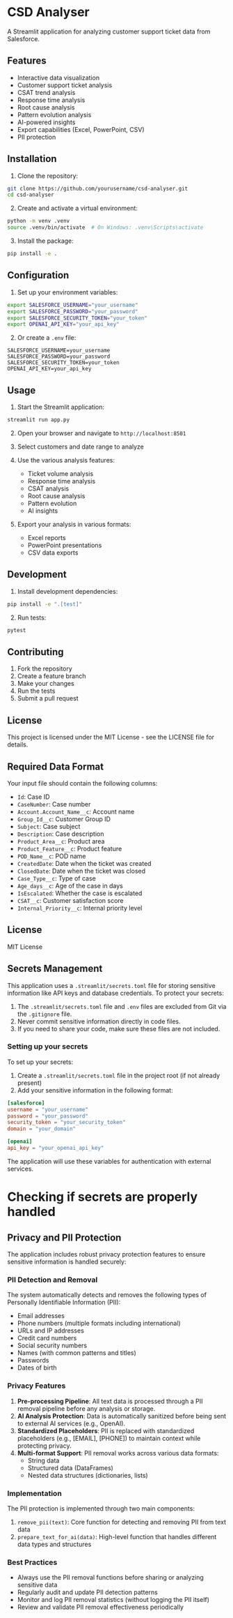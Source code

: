 # CSD Analyser

A Streamlit application for analyzing customer support ticket data from Salesforce.

## Features

- Interactive data visualization
- Customer support ticket analysis
- CSAT trend analysis
- Response time analysis
- Root cause analysis
- Pattern evolution analysis
- AI-powered insights
- Export capabilities (Excel, PowerPoint, CSV)
- PII protection

## Installation

1. Clone the repository:
```bash
git clone https://github.com/yourusername/csd-analyser.git
cd csd-analyser
```

2. Create and activate a virtual environment:
```bash
python -m venv .venv
source .venv/bin/activate  # On Windows: .venv\Scripts\activate
```

3. Install the package:
```bash
pip install -e .
```

## Configuration

1. Set up your environment variables:
```bash
export SALESFORCE_USERNAME="your_username"
export SALESFORCE_PASSWORD="your_password"
export SALESFORCE_SECURITY_TOKEN="your_token"
export OPENAI_API_KEY="your_api_key"
```

2. Or create a `.env` file:
```
SALESFORCE_USERNAME=your_username
SALESFORCE_PASSWORD=your_password
SALESFORCE_SECURITY_TOKEN=your_token
OPENAI_API_KEY=your_api_key
```

## Usage

1. Start the Streamlit application:
```bash
streamlit run app.py
```

2. Open your browser and navigate to `http://localhost:8501`

3. Select customers and date range to analyze

4. Use the various analysis features:
   - Ticket volume analysis
   - Response time analysis
   - CSAT analysis
   - Root cause analysis
   - Pattern evolution
   - AI insights

5. Export your analysis in various formats:
   - Excel reports
   - PowerPoint presentations
   - CSV data exports

## Development

1. Install development dependencies:
```bash
pip install -e ".[test]"
```

2. Run tests:
```bash
pytest
```

## Contributing

1. Fork the repository
2. Create a feature branch
3. Make your changes
4. Run the tests
5. Submit a pull request

## License

This project is licensed under the MIT License - see the LICENSE file for details.

## Required Data Format

Your input file should contain the following columns:
- `Id`: Case ID
- `CaseNumber`: Case number
- `Account.Account_Name__c`: Account name
- `Group_Id__c`: Customer Group ID
- `Subject`: Case subject
- `Description`: Case description
- `Product_Area__c`: Product area
- `Product_Feature__c`: Product feature
- `POD_Name__c`: POD name
- `CreatedDate`: Date when the ticket was created
- `ClosedDate`: Date when the ticket was closed
- `Case_Type__c`: Type of case
- `Age_days__c`: Age of the case in days
- `IsEscalated`: Whether the case is escalated
- `CSAT__c`: Customer satisfaction score
- `Internal_Priority__c`: Internal priority level

## License

MIT License

## Secrets Management

This application uses a `.streamlit/secrets.toml` file for storing sensitive information like API keys and database credentials. To protect your secrets:

1. The `.streamlit/secrets.toml` file and `.env` files are excluded from Git via the `.gitignore` file.
2. Never commit sensitive information directly in code files.
3. If you need to share your code, make sure these files are not included.

### Setting up your secrets

To set up your secrets:

1. Create a `.streamlit/secrets.toml` file in the project root (if not already present)
2. Add your sensitive information in the following format:

```toml
[salesforce]
username = "your_username"
password = "your_password"
security_token = "your_security_token"
domain = "your_domain"

[openai]
api_key = "your_openai_api_key"
```

The application will use these variables for authentication with external services.

# Checking if secrets are properly handled

## Privacy and PII Protection

The application includes robust privacy protection features to ensure sensitive information is handled securely:

### PII Detection and Removal

The system automatically detects and removes the following types of Personally Identifiable Information (PII):
- Email addresses
- Phone numbers (multiple formats including international)
- URLs and IP addresses
- Credit card numbers
- Social security numbers
- Names (with common patterns and titles)
- Passwords
- Dates of birth

### Privacy Features

1. **Pre-processing Pipeline**: All text data is processed through a PII removal pipeline before any analysis or storage.
2. **AI Analysis Protection**: Data is automatically sanitized before being sent to external AI services (e.g., OpenAI).
3. **Standardized Placeholders**: PII is replaced with standardized placeholders (e.g., [EMAIL], [PHONE]) to maintain context while protecting privacy.
4. **Multi-format Support**: PII removal works across various data formats:
   - String data
   - Structured data (DataFrames)
   - Nested data structures (dictionaries, lists)

### Implementation

The PII protection is implemented through two main components:
1. `remove_pii(text)`: Core function for detecting and removing PII from text data
2. `prepare_text_for_ai(data)`: High-level function that handles different data types and structures

### Best Practices

- Always use the PII removal functions before sharing or analyzing sensitive data
- Regularly audit and update PII detection patterns
- Monitor and log PII removal statistics (without logging the PII itself)
- Review and validate PII removal effectiveness periodically
